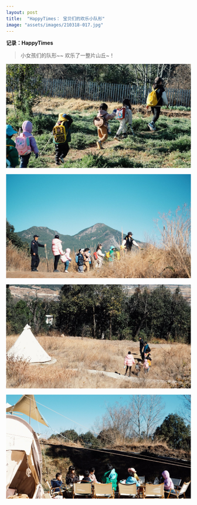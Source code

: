 ```yaml
---
layout: post
title:  "HappyTimes： 宝贝们的欢乐小队形"
image: "assets/images/210318-017.jpg"
---
```


**记录：HappyTimes**  

> 小女孩们的队形~~ 
> 欢乐了一整片山丘~！

 
![017](../assets/images/210318-017.jpg)  

![018](../assets/images/210318-018.jpg) 
 
![019](../assets/images/210318-019.jpg)  

![020](../assets/images/210318-020.jpg)  
